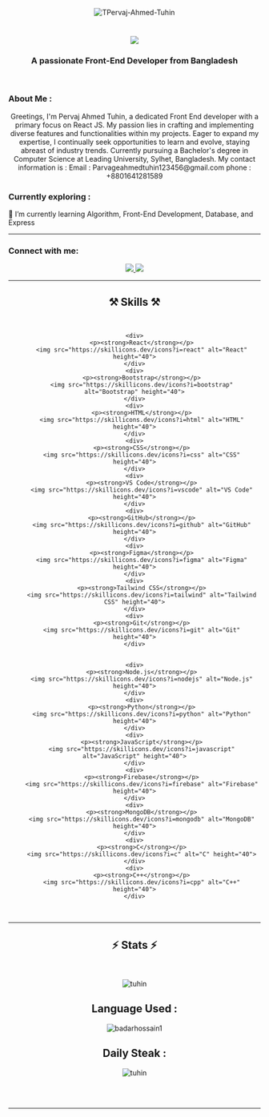 <p align="center">
    <img src="https://i.ibb.co/cJjcnMm/Black-Modern-Vlogger-You-Tube-Banner.png" alt="TPervaj-Ahmed-Tuhin" />
</p>

<h1 align="center">
    <img src="https://readme-typing-svg.herokuapp.com/?font=Righteous&size=35&center=true&vCenter=true&width=500&height=70&duration=4000&lines=Hi+There!+👋;+I'm+Pervaj+Ahmed+Tuhin!;" />
</h1>

<h3 align="center">A passionate Front-End Developer from Bangladesh</h3>

<br />

<h3>About Me :</h3>
<div align="center">
Greetings, I'm Pervaj Ahmed Tuhin, a dedicated Front End developer with a primary focus on React JS. My passion lies in crafting and implementing diverse features and functionalities within my projects. Eager to expand my expertise, I continually seek opportunities to learn and evolve, staying abreast of industry trends. Currently pursuing a Bachelor's degree in Computer Science at Leading University, Sylhet, Bangladesh.
My contact information is :
Email : Parvageahmedtuhin123456@gmail.com
phone : +8801641281589

</div>

<h3>Currently exploring :</h3>
<div>
    🌱 I’m currently learning Algorithm, Front-End Development, Database, and Express
</div>

<hr />

<h3 align="left">Connect with me:</h3>

<div align="center">
    <a href="mailto:pervajahmedtuhin123456@gmail.com">
        <img src="https://img.shields.io/badge/Gmail-333333?style=for-the-badge&logo=gmail&logoColor=red" />
    </a>
    <a href="https://www.linkedin.com/in/pervaj-ahmed-tuhin">
        <img src="https://img.shields.io/badge/LinkedIn-0077B5?style=for-the-badge&logo=linkedin&logoColor=white" />
    </a>
</div>

<!-- <p align="left">
    <a href="mailto:pervajahmedtuhin123456@gmail.com">Tuhin Gmail</a> |
    <a href="https://www.linkedin.com/in/pervaj-ahmed-tuhin">LinkedIn</a>
</p> -->

<hr />

<h2 align="center">⚒️ Skills ⚒️</h2>
<br />
<!-- <div align="center">
    <img src="https://skillicons.dev/icons?i=react,bootstrap,html,css,vscode,github,figma,tailwind,git" />
    <img src="https://skillicons.dev/icons?i=nodejs,python,javascript,firebase,mongodb,c,cpp" /><br>
</div> -->
<div align="center">
    
    <div>
        <p><strong>React</strong></p>
        <img src="https://skillicons.dev/icons?i=react" alt="React" height="40">
    </div>
    <div>
        <p><strong>Bootstrap</strong></p>
        <img src="https://skillicons.dev/icons?i=bootstrap" alt="Bootstrap" height="40">
    </div>
    <div>
        <p><strong>HTML</strong></p>
        <img src="https://skillicons.dev/icons?i=html" alt="HTML" height="40">
    </div>
    <div>
        <p><strong>CSS</strong></p>
        <img src="https://skillicons.dev/icons?i=css" alt="CSS" height="40">
    </div>
    <div>
        <p><strong>VS Code</strong></p>
        <img src="https://skillicons.dev/icons?i=vscode" alt="VS Code" height="40">
    </div>
    <div>
        <p><strong>GitHub</strong></p>
        <img src="https://skillicons.dev/icons?i=github" alt="GitHub" height="40">
    </div>
    <div>
        <p><strong>Figma</strong></p>
        <img src="https://skillicons.dev/icons?i=figma" alt="Figma" height="40">
    </div>
    <div>
        <p><strong>Tailwind CSS</strong></p>
        <img src="https://skillicons.dev/icons?i=tailwind" alt="Tailwind CSS" height="40">
    </div>
    <div>
        <p><strong>Git</strong></p>
        <img src="https://skillicons.dev/icons?i=git" alt="Git" height="40">
    </div>
    
 
    <div>
        <p><strong>Node.js</strong></p>
        <img src="https://skillicons.dev/icons?i=nodejs" alt="Node.js" height="40">
    </div>
    <div>
        <p><strong>Python</strong></p>
        <img src="https://skillicons.dev/icons?i=python" alt="Python" height="40">
    </div>
    <div>
        <p><strong>JavaScript</strong></p>
        <img src="https://skillicons.dev/icons?i=javascript" alt="JavaScript" height="40">
    </div>
    <div>
        <p><strong>Firebase</strong></p>
        <img src="https://skillicons.dev/icons?i=firebase" alt="Firebase" height="40">
    </div>
    <div>
        <p><strong>MongoDB</strong></p>
        <img src="https://skillicons.dev/icons?i=mongodb" alt="MongoDB" height="40">
    </div>
    <div>
        <p><strong>C</strong></p>
        <img src="https://skillicons.dev/icons?i=c" alt="C" height="40">
    </div>
    <div>
        <p><strong>C++</strong></p>
        <img src="https://skillicons.dev/icons?i=cpp" alt="C++" height="40">
    </div>
</div>

<br />
<hr />

<h2 align="center">⚡ Stats ⚡</h2>
<br>
<div align="center">
    


<p align="center">
    <img src="https://github-readme-stats.vercel.app/api?username=Pervage-Ahmed-Tuhin&show_icons=true&locale=en" alt="tuhin" />
</p>

<h2>Language Used :</h2>
<p align="center">
    <img src="https://github-readme-stats.vercel.app/api/top-langs?username=badarhossain1&show_icons=true&locale=en&layout=compact" alt="badarhossain1" />
</p>

<h2>Daily Steak :</h2>
<p align="center">
    <img src="https://github-readme-streak-stats.herokuapp.com/?user=Pervage-Ahmed-Tuhin&" alt="tuhin" />
</p>

</div>
<br /><br />

<hr />
<br />
